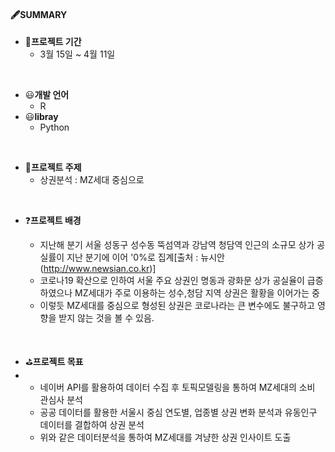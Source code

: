 #### 🖋SUMMARY

- 📅<B>프로젝트 기간</B>
  - 3월 15일 ~ 4월 11일

</br>
 
- 😃<B>개발 언어</B>
  - R
- 😃<B>libray</B>
  - Python

</br>

- 🏬<B>프로젝트 주제</B> 
  - 상권분석 : MZ세대 중심으로

</br>

- ❓<B>프로젝트 배경</B>

  - 지난해 분기 서울 성동구 성수동 뚝섬역과 강남역 청담역 인근의 소규모 상가 공실률이 지난 분기에 이어 '0%로 집계[출처 : 뉴시안(http://www.newsian.co.kr)]
  - 코로나19 확산으로 인하여 서울 주요 상권인 명동과 광화문 상가 공실율이 급증하였으나 MZ세대가 주로 이용하는 성수,청담 지역 상권은 활황을 이어가는 중
  - 이렇듯 MZ세대를 중심으로 형성된 상권은 코로나라는 큰 변수에도 불구하고 영향을 받지 않는 것을 볼 수 있음.

</br>

- ⛳<B>프로젝트 목표</B>
- 
  - 네이버 API를 활용하여 데이터 수집 후 토픽모델링을 통하여 MZ세대의 소비 관심사 분석
  - 공공 데이터를 활용한 서울시 중심 연도별, 업종별 상권 변화 분석과 유동인구 데이터를 결합하여 상권 분석
  - 위와 같은 데이터분석을 통하여 MZ세대를 겨냥한 상권 인사이트 도출

</br>
